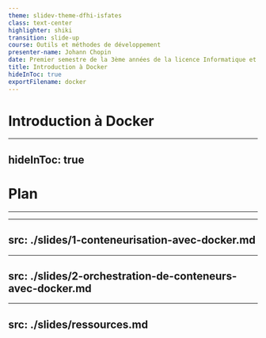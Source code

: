 ```yaml
---
theme: slidev-theme-dfhi-isfates
class: text-center
highlighter: shiki
transition: slide-up
course: Outils et méthodes de développement
presenter-name: Johann Chopin
date: Premier semestre de la 3ème années de la licence Informatique et ingénierie du web.
title: Introduction à Docker
hideInToc: true
exportFilename: docker
---
```


# <mdi-docker /> Introduction à Docker

---
hideInToc: true
---

# Plan
<Hr />

<Plan columns="4"/>

---
src: ./slides/1-conteneurisation-avec-docker.md
---

---
src: ./slides/2-orchestration-de-conteneurs-avec-docker.md
---

---
src: ./slides/ressources.md
---

